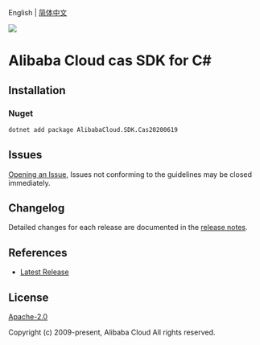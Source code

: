 English | [简体中文](README-CN.md)

![](https://aliyunsdk-pages.alicdn.com/icons/AlibabaCloud.svg)

# Alibaba Cloud cas SDK for C#

## Installation

### Nuget

```bash
dotnet add package AlibabaCloud.SDK.Cas20200619
```

## Issues

[Opening an Issue](https://github.com/aliyun/alibabacloud-csharp-sdk/issues/new), Issues not conforming to the guidelines may be closed immediately.

## Changelog

Detailed changes for each release are documented in the [release notes](./ChangeLog.md).

## References

* [Latest Release](https://github.com/aliyun/alibabacloud-csharp-sdk/)

## License

[Apache-2.0](http://www.apache.org/licenses/LICENSE-2.0)

Copyright (c) 2009-present, Alibaba Cloud All rights reserved.
